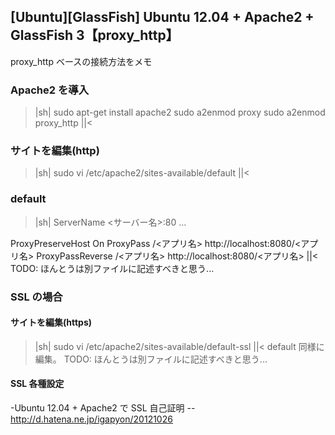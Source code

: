 ## [Ubuntu][GlassFish] Ubuntu 12.04 + Apache2 + GlassFish 3【proxy_http】

proxy_http ベースの接続方法をメモ


### Apache2 を導入

>|sh|
sudo apt-get install apache2
sudo a2enmod proxy
sudo a2enmod proxy_http
||<


### サイトを編集(http)

>|sh|
sudo vi /etc/apache2/sites-available/default
||<


### default

>|sh|
ServerName <サーバー名>:80
...

ProxyPreserveHost On
ProxyPass        /<アプリ名> http://localhost:8080/<アプリ名>
ProxyPassReverse /<アプリ名> http://localhost:8080/<アプリ名>
||<
TODO: ほんとうは別ファイルに記述すべきと思う...


### SSL の場合


#### サイトを編集(https)

>|sh|
sudo vi /etc/apache2/sites-available/default-ssl
||<
default 同様に編集。
TODO: ほんとうは別ファイルに記述すべきと思う...


#### SSL 各種設定

-Ubuntu 12.04 + Apache2 で SSL 自己証明
--http://d.hatena.ne.jp/igapyon/20121026

